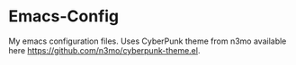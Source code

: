 Emacs-Config
============

My emacs configuration files. Uses CyberPunk theme from n3mo available here https://github.com/n3mo/cyberpunk-theme.el.
